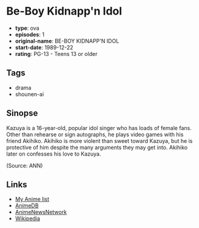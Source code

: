 # Be-Boy Kidnapp'n Idol

-   **type**: ova
-   **episodes**: 1
-   **original-name**: BE-BOY KIDNAPP'N IDOL
-   **start-date**: 1989-12-22
-   **rating**: PG-13 - Teens 13 or older

## Tags

-   drama
-   shounen-ai

## Sinopse

Kazuya is a 16-year-old, popular idol singer who has loads of female fans. Other than rehearse or sign autographs, he plays video games with his friend Akihiko. Akihiko is more violent than sweet toward Kazuya, but he is protective of him despite the many arguments they may get into. Akihiko later on confesses his love to Kazuya.

(Source: ANN)

## Links

-   [My Anime list](https://myanimelist.net/anime/2220/Be-Boy_Kidnappn_Idol)
-   [AnimeDB](http://anidb.info/perl-bin/animedb.pl?show=anime&aid=2649)
-   [AnimeNewsNetwork](http://www.animenewsnetwork.com/encyclopedia/anime.php?id=2731)
-   [Wikipedia](http://ja.wikipedia.org/wiki/BE-BOY_KIDNAPP%27N_IDOL)
